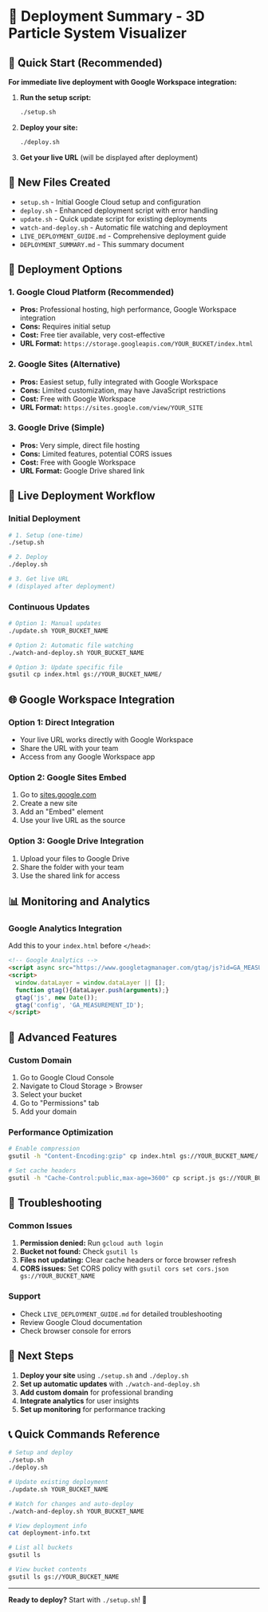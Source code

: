 # 🚀 Deployment Summary - 3D Particle System Visualizer

## 🎯 Quick Start (Recommended)

**For immediate live deployment with Google Workspace integration:**

1. **Run the setup script:**
   ```bash
   ./setup.sh
   ```

2. **Deploy your site:**
   ```bash
   ./deploy.sh
   ```

3. **Get your live URL** (will be displayed after deployment)

## 📁 New Files Created

- `setup.sh` - Initial Google Cloud setup and configuration
- `deploy.sh` - Enhanced deployment script with error handling
- `update.sh` - Quick update script for existing deployments
- `watch-and-deploy.sh` - Automatic file watching and deployment
- `LIVE_DEPLOYMENT_GUIDE.md` - Comprehensive deployment guide
- `DEPLOYMENT_SUMMARY.md` - This summary document

## 🔄 Deployment Options

### 1. Google Cloud Platform (Recommended)
- **Pros:** Professional hosting, high performance, Google Workspace integration
- **Cons:** Requires initial setup
- **Cost:** Free tier available, very cost-effective
- **URL Format:** `https://storage.googleapis.com/YOUR_BUCKET/index.html`

### 2. Google Sites (Alternative)
- **Pros:** Easiest setup, fully integrated with Google Workspace
- **Cons:** Limited customization, may have JavaScript restrictions
- **Cost:** Free with Google Workspace
- **URL Format:** `https://sites.google.com/view/YOUR_SITE`

### 3. Google Drive (Simple)
- **Pros:** Very simple, direct file hosting
- **Cons:** Limited features, potential CORS issues
- **Cost:** Free with Google Workspace
- **URL Format:** Google Drive shared link

## 🚀 Live Deployment Workflow

### Initial Deployment
```bash
# 1. Setup (one-time)
./setup.sh

# 2. Deploy
./deploy.sh

# 3. Get live URL
# (displayed after deployment)
```

### Continuous Updates
```bash
# Option 1: Manual updates
./update.sh YOUR_BUCKET_NAME

# Option 2: Automatic file watching
./watch-and-deploy.sh YOUR_BUCKET_NAME

# Option 3: Update specific file
gsutil cp index.html gs://YOUR_BUCKET_NAME/
```

## 🌐 Google Workspace Integration

### Option 1: Direct Integration
- Your live URL works directly with Google Workspace
- Share the URL with your team
- Access from any Google Workspace app

### Option 2: Google Sites Embed
1. Go to [sites.google.com](https://sites.google.com)
2. Create a new site
3. Add an "Embed" element
4. Use your live URL as the source

### Option 3: Google Drive Integration
1. Upload your files to Google Drive
2. Share the folder with your team
3. Use the shared link for access

## 📊 Monitoring and Analytics

### Google Analytics Integration
Add this to your `index.html` before `</head>`:
```html
<!-- Google Analytics -->
<script async src="https://www.googletagmanager.com/gtag/js?id=GA_MEASUREMENT_ID"></script>
<script>
  window.dataLayer = window.dataLayer || [];
  function gtag(){dataLayer.push(arguments);}
  gtag('js', new Date());
  gtag('config', 'GA_MEASUREMENT_ID');
</script>
```

## 🔧 Advanced Features

### Custom Domain
1. Go to Google Cloud Console
2. Navigate to Cloud Storage > Browser
3. Select your bucket
4. Go to "Permissions" tab
5. Add your domain

### Performance Optimization
```bash
# Enable compression
gsutil -h "Content-Encoding:gzip" cp index.html gs://YOUR_BUCKET_NAME/

# Set cache headers
gsutil -h "Cache-Control:public,max-age=3600" cp script.js gs://YOUR_BUCKET_NAME/
```

## 🚨 Troubleshooting

### Common Issues
1. **Permission denied:** Run `gcloud auth login`
2. **Bucket not found:** Check `gsutil ls`
3. **Files not updating:** Clear cache headers or force browser refresh
4. **CORS issues:** Set CORS policy with `gsutil cors set cors.json gs://YOUR_BUCKET_NAME`

### Support
- Check `LIVE_DEPLOYMENT_GUIDE.md` for detailed troubleshooting
- Review Google Cloud documentation
- Check browser console for errors

## 🎯 Next Steps

1. **Deploy your site** using `./setup.sh` and `./deploy.sh`
2. **Set up automatic updates** with `./watch-and-deploy.sh`
3. **Add custom domain** for professional branding
4. **Integrate analytics** for user insights
5. **Set up monitoring** for performance tracking

## 📞 Quick Commands Reference

```bash
# Setup and deploy
./setup.sh
./deploy.sh

# Update existing deployment
./update.sh YOUR_BUCKET_NAME

# Watch for changes and auto-deploy
./watch-and-deploy.sh YOUR_BUCKET_NAME

# View deployment info
cat deployment-info.txt

# List all buckets
gsutil ls

# View bucket contents
gsutil ls gs://YOUR_BUCKET_NAME
```

---

**Ready to deploy?** Start with `./setup.sh`! 🚀


